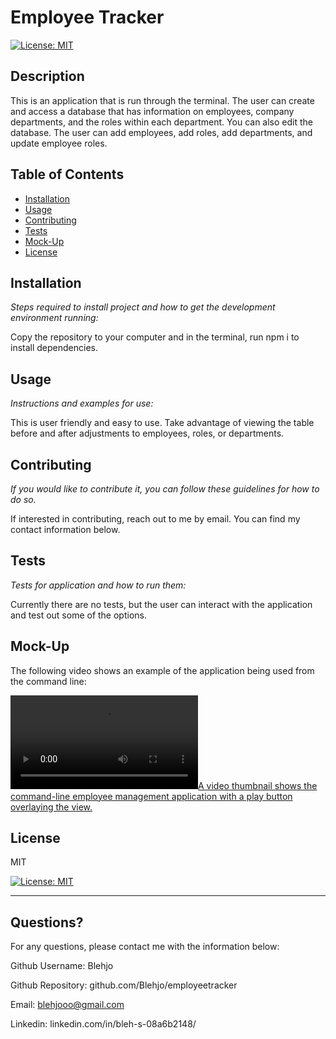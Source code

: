 # Employee Tracker
  [![License: MIT](https://img.shields.io/badge/License-MIT-yellow.svg)](https://opensource.org/licenses/MIT)
  
  
  ## Description 
  
  
  This is an application that is run through the terminal.  The user can create and access a database that has information on employees, company departments, and the roles within each department.  You can also edit the database. The user can add employees, add roles, add departments, and update employee roles.
  ## Table of Contents
  * [Installation](#installation)
  * [Usage](#usage)
  * [Contributing](#contributing)
  * [Tests](#tests)
  * [Mock-Up](#mock-up)
  * [License](#license)
  
  ## Installation
  
  *Steps required to install project and how to get the development environment running:*
  
  Copy the repository to your computer and in the terminal, run npm i to install dependencies.
  
  ## Usage 
  
  *Instructions and examples for use:*
  
  This is user friendly and easy to use.  Take advantage of viewing the table before and after adjustments to employees, roles, or departments.
  
  ## Contributing
  
  *If you would like to contribute it, you can follow these guidelines for how to do so.*
  
  If interested in contributing, reach out to me by email. You can find my contact information below.
  
  ## Tests
  
  *Tests for application and how to run them:*
  
  Currently there are no tests, but the user can interact with the application and test out some of the options.

  ## Mock-Up

  The following video shows an example of the application being used from the command line:

  [![A video thumbnail shows the command-line employee management application with a play button overlaying the view.](./assets/employee-tracker-demo.mp4)](https://watch.screencastify.com/v/UejLpNtaNS1WMmHz79wE)
  
  ## License
  
  
  MIT

  [![License: MIT](https://img.shields.io/badge/License-MIT-yellow.svg)](https://opensource.org/licenses/MIT)

  
  ---
  
  ## Questions?
  
  
  For any questions, please contact me with the information below:
  
  
  Github Username: Blehjo

  Github Repository: github.com/Blehjo/employeetracker

  Email: blehjooo@gmail.com

  Linkedin: linkedin.com/in/bleh-s-08a6b2148/

  